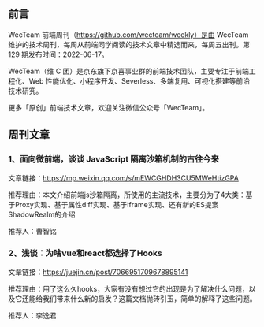 ## 前言

WecTeam 前端周刊（https://github.com/wecteam/weekly）是由 WecTeam 维护的技术周刊，每周从前端同学阅读的技术文章中精选而来，每周五出刊。第 129 期发布时间：2022-06-17。

WecTeam（维 C 团）是京东旗下京喜事业群的前端技术团队，主要专注于前端工程化、Web 性能优化、小程序开发、Severless、多端复用、可视化搭建等前沿技术研究。

更多「原创」前端技术文章，欢迎关注微信公众号「WecTeam」。

## 周刊文章

### 1、面向微前端，谈谈 JavaScript 隔离沙箱机制的古往今来

文章链接：https://mp.weixin.qq.com/s/mEWCGHDH3CU5MWeHtizGPA

推荐理由：本文介绍前端js沙箱隔离，所使用的主流技术，主要分为了4大类：基于Proxy实现、基于属性diff实现、基于iframe实现、还有新的ES提案ShadowRealm的介绍

推荐人：曹智铭

### 2、浅谈：为啥vue和react都选择了Hooks

文章链接：https://juejin.cn/post/7066951709678895141

推荐理由：用了这么久hooks，大家有没有想过它的出现是为了解决什么问题，以及它还能给我们带来什么新的启发？这篇文档抛砖引玉，简单的解释了这些问题。

推荐人：李逸君
